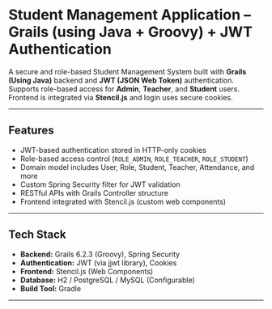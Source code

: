 # Student Management Application – Grails (using Java + Groovy) + JWT Authentication

A secure and role-based Student Management System built with **Grails (Using Java)** backend and **JWT (JSON Web Token)** authentication. Supports role-based access for **Admin**, **Teacher**, and **Student** users. Frontend is integrated via **Stencil.js** and login uses secure cookies.

---

## Features

-  JWT-based authentication stored in HTTP-only cookies
-  Role-based access control (`ROLE_ADMIN`, `ROLE_TEACHER`, `ROLE_STUDENT`)
-  Domain model includes User, Role, Student, Teacher, Attendance, and more
-  Custom Spring Security filter for JWT validation
-  RESTful APIs with Grails Controller structure
-  Frontend integrated with Stencil.js (custom web components)

---

## Tech Stack

- **Backend:** Grails 6.2.3 (Groovy), Spring Security
- **Authentication:** JWT (via jjwt library), Cookies
- **Frontend:** Stencil.js (Web Components)
- **Database:** H2 / PostgreSQL / MySQL (Configurable)
- **Build Tool:** Gradle

---


